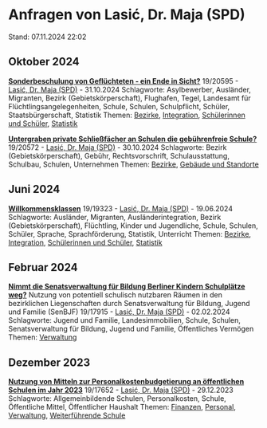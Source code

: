 # Anfragen von Lasić, Dr. Maja (SPD)

Stand: 07.11.2024 22:02

## Oktober 2024
**[Sonderbeschulung von Geflüchteten - ein Ende in Sicht?](https://pardok.parlament-berlin.de/starweb/adis/citat/VT/19/SchrAnfr/S19-20595.pdf)**
19/20595 - [Lasić, Dr. Maja (SPD)](autor_lasic_dr_maja_spd.md) - 31.10.2024
Schlagworte: Asylbewerber, Ausländer, Migranten, Bezirk (Gebietskörperschaft), Flughafen, Tegel, Landesamt für Flüchtlingsangelegenheiten, Schule, Schulen, Schulpflicht, Schüler, Staatsbürgerschaft, Statistik
Themen: [Bezirke](thema_bezirke.md), [Integration](thema_integration.md), [Schülerinnen und Schüler](thema_schuelerinnen_und_schueler.md), [Statistik](thema_statistik.md)

**[Untergraben private Schließfächer an Schulen die gebührenfreie Schule?](https://pardok.parlament-berlin.de/starweb/adis/citat/VT/19/SchrAnfr/S19-20572.pdf)**
19/20572 - [Lasić, Dr. Maja (SPD)](autor_lasic_dr_maja_spd.md) - 30.10.2024
Schlagworte: Bezirk (Gebietskörperschaft), Gebühr, Rechtsvorschrift, Schulausstattung, Schulbau, Schulen, Unternehmen
Themen: [Bezirke](thema_bezirke.md), [Gebäude und Standorte](thema_gebaeude_und_standorte.md)

## Juni 2024
**[Willkommensklassen](https://pardok.parlament-berlin.de/starweb/adis/citat/VT/19/SchrAnfr/S19-19323.pdf)**
19/19323 - [Lasić, Dr. Maja (SPD)](autor_lasic_dr_maja_spd.md) - 19.06.2024
Schlagworte: Ausländer, Migranten, Ausländerintegration, Bezirk (Gebietskörperschaft), Flüchtling, Kinder und Jugendliche, Schule, Schulen, Schüler, Sprache, Sprachförderung, Statistik, Unterricht
Themen: [Bezirke](thema_bezirke.md), [Integration](thema_integration.md), [Schülerinnen und Schüler](thema_schuelerinnen_und_schueler.md), [Statistik](thema_statistik.md)

## Februar 2024
**[Nimmt die Senatsverwaltung für Bildung Berliner Kindern Schulplätze weg?](https://pardok.parlament-berlin.de/starweb/adis/citat/VT/19/SchrAnfr/S19-17915.pdf)**
Nutzung von potentiell schulisch nutzbaren Räumen in den bezirklichen Liegenschaften durch Senatsverwaltung für Bildung, Jugend und Familie (SenBJF)
19/17915 - [Lasić, Dr. Maja (SPD)](autor_lasic_dr_maja_spd.md) - 02.02.2024
Schlagworte: Jugend und Familie, Landesimmobilien, Schule, Schulen, Senatsverwaltung für Bildung, Jugend und Familie, Öffentliches Vermögen
Themen: [Verwaltung](thema_verwaltung.md)

## Dezember 2023
**[Nutzung von Mitteln zur Personalkostenbudgetierung an öffentlichen Schulen im Jahr 2023](https://pardok.parlament-berlin.de/starweb/adis/citat/VT/19/SchrAnfr/S19-17652.pdf)**
19/17652 - [Lasić, Dr. Maja (SPD)](autor_lasic_dr_maja_spd.md) - 29.12.2023
Schlagworte: Allgemeinbildende Schulen, Personalkosten, Schule, Öffentliche Mittel, Öffentlicher Haushalt
Themen: [Finanzen](thema_finanzen.md), [Personal](thema_personal.md), [Verwaltung](thema_verwaltung.md), [Weiterführende Schule](thema_weiterfuehrende_schule.md)

